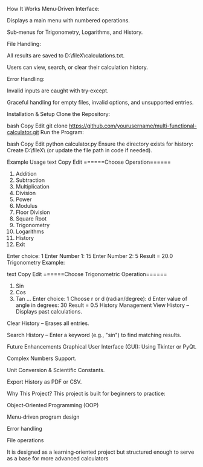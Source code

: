 How It Works
Menu‑Driven Interface:

Displays a main menu with numbered operations.

Sub‑menus for Trigonometry, Logarithms, and History.

File Handling:

All results are saved to D:\fileX\calculations.txt.

Users can view, search, or clear their calculation history.

Error Handling:

Invalid inputs are caught with try‑except.

Graceful handling for empty files, invalid options, and unsupported entries.

Installation & Setup
Clone the Repository:

bash
Copy
Edit
git clone https://github.com/yourusername/multi-functional-calculator.git
Run the Program:

bash
Copy
Edit
python calculator.py
Ensure the directory exists for history:
Create D:\fileX\ (or update the file path in code if needed).

Example Usage
text
Copy
Edit
======Choose Operation======
1. Addition
2. Subtraction
3. Multiplication
4. Division
5. Power
6. Modulus
7. Floor Division
8. Square Root
9. Trigonometry
10. Logarithms
11. History
12. Exit

Enter choice: 1
Enter Number 1: 15
Enter Number 2: 5
Result = 20.0
Trigonometry Example:

text
Copy
Edit
======Choose Trigonometric Operation======
1. Sin
2. Cos
3. Tan
...
Enter choice: 1
Choose r or d (radian/degree): d
Enter value of angle in degrees: 30
Result = 0.5
History Management
View History – Displays past calculations.

Clear History – Erases all entries.

Search History – Enter a keyword (e.g., "sin") to find matching results.

Future Enhancements
Graphical User Interface (GUI): Using Tkinter or PyQt.

Complex Numbers Support.

Unit Conversion & Scientific Constants.

Export History as PDF or CSV.

Why This Project?
This project is built for beginners to practice:

Object‑Oriented Programming (OOP)

Menu‑driven program design

Error handling

File operations

It is designed as a learning‑oriented project but structured enough to serve as a base for more advanced calculators
